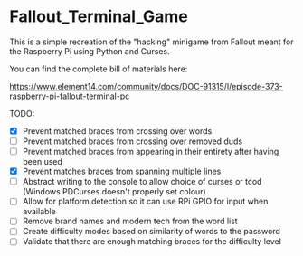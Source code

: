 # Fallout_Terminal_Game
This is a simple recreation of the "hacking" minigame from Fallout meant for the Raspberry Pi using Python and Curses.

You can find the complete bill of materials here:

https://www.element14.com/community/docs/DOC-91315/l/episode-373-raspberry-pi-fallout-terminal-pc

TODO:
- [x] Prevent matched braces from crossing over words
- [ ] Prevent matched braces from crossing over removed duds
- [ ] Prevent matched braces from appearing in their entirety after having been used
- [x] Prevent matches braces from spanning multiple lines
- [ ] Abstract writing to the console to allow choice of curses or tcod (Windows PDCurses doesn't properly set colour)
- [ ] Allow for platform detection so it can use RPi GPIO for input when available
- [ ] Remove brand names and modern tech from the word list
- [ ] Create difficulty modes based on similarity of words to the password
- [ ] Validate that there are enough matching braces for the difficulty level
